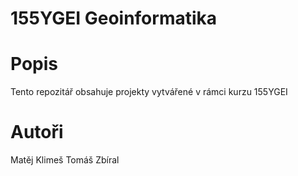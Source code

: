 # 155YGEI Geoinformatika

# Popis
Tento repozitář obsahuje projekty vytvářené v rámci kurzu 155YGEI

# Autoři
Matěj Klimeš
Tomáš Zbíral
